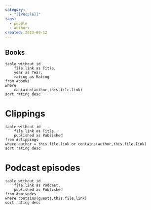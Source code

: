 ```yaml
---
category:
  - "[[People]]"
tags:
  - people
  - authors
created: 2023-09-12
---
```

## Books

```dataview
table without id
	file.link as Title,
	year as Year,
	rating as Rating
from #books
where
	contains(author,this.file.link)
sort rating desc
```

# Clippings

```dataview
table without id
	file.link as Title,
	published as Published
from #clippings
where author = this.file.link or contains(author,this.file.link)
sort rating desc
```

# Podcast episodes

```dataview
table without id
	file.link as Podcast,
	published as Published
from #episodes
where contains(guests,this.file.link)
sort rating desc
```